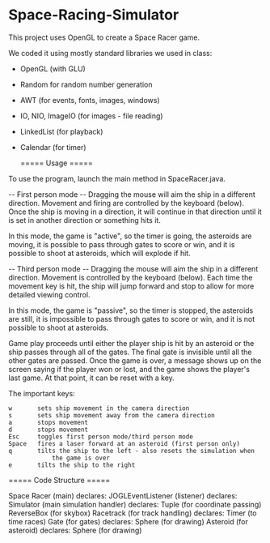# Space-Racing-Simulator
This project uses OpenGL to create a Space Racer game.

We coded it using mostly standard libraries we used in class:

* OpenGL (with GLU)
* Random for random number generation
* AWT (for events, fonts, images, windows)
* IO, NIO, ImageIO (for images - file reading)
* LinkedList (for playback)
* Calendar (for timer)

	===== Usage =====

To use the program, launch the main method in SpaceRacer.java.

-- First person mode --
Dragging the mouse will aim the ship in a different direction. Movement and
firing are controlled by the keyboard (below). Once the ship is moving in a
direction, it will continue in that direction until it is set in another 
direction or something hits it. 

In this mode, the game is "active", so the timer is going, the asteroids are
moving, it is possible to pass through gates to score or win, and it is
possible to shoot at asteroids, which will explode if hit.

-- Third person mode --
Dragging the mouse will aim the ship in a different direction. Movement is
controlled by the keyboard (below). Each time the movement key is hit, the
ship will jump forward and stop to allow for more detailed viewing control.

In this mode, the game is "passive", so the timer is stopped, the asteroids
are still, it is impossible to pass through gates to score or win, and it is
not possible to shoot at asteroids.


Game play proceeds until either the player ship is hit by an asteroid or the
ship passes through all of the gates. The final gate is invisible until all
the other gates are passed. Once the game is over, a message shows up on the
screen saying if the player won or lost, and the game shows the player's last
game. At that point, it can be reset with a key.


The important keys:

	w		sets ship movement in the camera direction
	s		sets ship movement away from the camera direction
	a		stops movement
	d		stops movement
	Esc		toggles first person mode/third person mode
	Space	fires a laser forward at an asteroid (first person only)
	q		tilts the ship to the left - also resets the simulation when 
				the game is over
	e		tilts the ship to the right
	
	
===== Code Structure =====
	
Space Racer (main) declares:
	JOGLEventListener (listener) declares:
		Simulator (main simulation handler) declares:
			Tuple (for coordinate passing)
			ReverseBox (for skybox)
			Racetrack (for track handling) declares:
				Timer (to time races)
				Gate (for gates) declares:
					Sphere (for drawing)
				Asteroid (for asteroid) declares:
					Sphere (for drawing)
					
